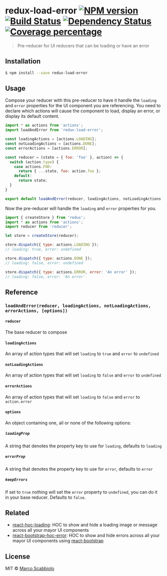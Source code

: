 # redux-load-error [![NPM version][npm-image]][npm-url] [![Build Status][travis-image]][travis-url] [![Dependency Status][daviddm-image]][daviddm-url] [![Coverage percentage][coveralls-image]][coveralls-url]
> Pre-reducer for UI reducers that can be loading or have an error

## Installation

```sh
$ npm install --save redux-load-error
```

## Usage

Compose your reducer with this pre-reducer to have it handle the `loading` and `error` properties for the UI component you are referencing.
You need to declare which actions will cause the component to load, display an error, or display its default content.
```js
import * as actions from 'actions';
import loadAndError from 'redux-load-error';

const loadingActions = [actions.LOADING];
const notLoadingActions = [actions.DONE];
const errorActions = [actions.ERROR];

const reducer = (state = { foo: 'foo' }, action) => {
  switch (action.type) {
    case actions.FOO:
      return { ...state, foo: action.foo };
    default:
      return state;
  }
}

export default loadAndError(reducer, loadingActions, notLoadingActions, errorActions);
```

Now the pre-reducer will handle the `loading` and `error` properties for you.

```js
import { createStore } from 'redux';
import * as actions from 'actions';
import reducer from 'reducer';

let store = createStore(reducer);

store.dispatch({ type: actions.LOADING }); 
// loading: true, error: undefined

store.dispatch({ type: actions.DONE });
// loading: false, error: undefined

store.dispatch({ type: actions.ERROR, error: 'An error' });
// loading: false, error: 'An error'
```

## Reference

### `loadAndError(reducer, loadingActions, notLoadingActions, errorActions, [options])`

#### `reducer`

The base reducer to compose

#### `loadingActions`

An array of action types that will set `loading` to `true` and `error` to `undefined`

#### `notLoadingActions`

An array of action types that will set `loading` to `false` and `error` to `undefined`

#### `errorActions`

An array of action types that will set `loading` to `false` and `error` to `action.error`

#### `options`

An object containing one, all or none of the following options:

##### `loadingProp`

A string that denotes the property key to use for `loading`, defaults to `loading`

##### `errorProp`

A string that denotes the property key to use for `error`, defaults to `error`

##### `keepErrors`

If set to `true` nothing will set the `error` property to `undefined`, you can do it in your base reducer. Defaults to `false`.

## Related

- [react-hoc-loading](https://github.com/MarcoScabbiolo/react-hoc-loading): HOC to show and hide a loading image or message across all your mayor UI components
- [react-bootstrap-hoc-error](https://github.com/MarcoScabbiolo/react-bootstrap-hoc-error): HOC to show and hide errors across all your mayor UI components using [react-bootstrap](https://react-bootstrap.github.io/)

## License

MIT © [Marco Scabbiolo]()


[npm-image]: https://badge.fury.io/js/redux-load-error.svg
[npm-url]: https://npmjs.org/package/redux-load-error
[travis-image]: https://travis-ci.org/MarcoScabbiolo/redux-load-error.svg?branch=master
[travis-url]: https://travis-ci.org/MarcoScabbiolo/redux-load-error
[daviddm-image]: https://david-dm.org/MarcoScabbiolo/redux-load-error.svg?theme=shields.io
[daviddm-url]: https://david-dm.org/MarcoScabbiolo/redux-load-error
[coveralls-image]: https://coveralls.io/repos/MarcoScabbiolo/redux-load-error/badge.svg
[coveralls-url]: https://coveralls.io/r/MarcoScabbiolo/redux-load-error
